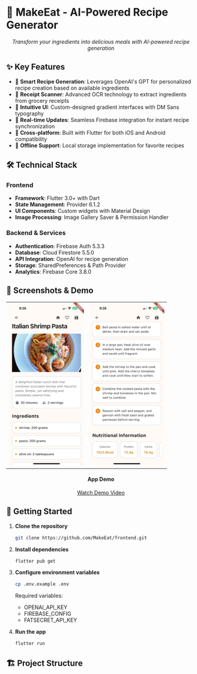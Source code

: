 # 🍳 MakeEat - AI-Powered Recipe Generator

<div align="center">
  <p><em>Transform your ingredients into delicious meals with AI-powered recipe generation</em></p>
</div>

## ✨ Key Features

- 🤖 **Smart Recipe Generation**: Leverages OpenAI's GPT for personalized recipe creation based on available ingredients
- 📸 **Receipt Scanner**: Advanced OCR technology to extract ingredients from grocery receipts
- 🎨 **Intuitive UI**: Custom-designed gradient interfaces with DM Sans typography
- 🔄 **Real-time Updates**: Seamless Firebase integration for instant recipe synchronization
- 📱 **Cross-platform**: Built with Flutter for both iOS and Android compatibility
- 💾 **Offline Support**: Local storage implementation for favorite recipes

## 🛠️ Technical Stack

### Frontend
- **Framework**: Flutter 3.0+ with Dart
- **State Management**: Provider 6.1.2
- **UI Components**: Custom widgets with Material Design
- **Image Processing**: Image Gallery Saver & Permission Handler

### Backend & Services
- **Authentication**: Firebase Auth 5.3.3
- **Database**: Cloud Firestore 5.5.0
- **API Integration**: OpenAI for recipe generation
- **Storage**: SharedPreferences & Path Provider
- **Analytics**: Firebase Core 3.8.0

## 📱 Screenshots & Demo

<div align="center">
  <table>
    <tr>
      <td><img src="assets/screenshots/screenshot1.jpeg" width="200" alt="Recipe Generation"/></td>
      <td><img src="assets/screenshots/screenshot2.jpeg" width="200" alt="Recipe Details"/></td>
    </tr>
  </table>
  
  <h4>App Demo</h4>
  <a href="assets/screenshots/screenrecord.mp4">Watch Demo Video</a>
</div>

## 🚀 Getting Started

1. **Clone the repository**  
   ```bash
   git clone https://github.com/MakeEat/frontend.git
   ```

2. **Install dependencies**
   ```bash
   flutter pub get
   ```

3. **Configure environment variables**
   ```bash
   cp .env.example .env
   ```
   Required variables:
   - OPENAI_API_KEY
   - FIREBASE_CONFIG
   - FATSECRET_API_KEY

4. **Run the app**
   ```bash
   flutter run
   ```

## 🏗️ Project Structure
